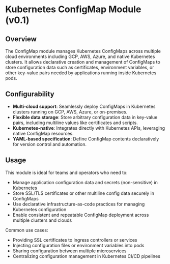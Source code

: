 # Kubernetes ConfigMap Module (v0.1)

## Overview

The ConfigMap module manages Kubernetes ConfigMaps across multiple cloud environments including GCP, AWS, Azure, and native Kubernetes clusters. It allows declarative creation and management of ConfigMaps to store configuration data such as certificates, environment variables, or other key-value pairs needed by applications running inside Kubernetes pods.

## Configurability

- **Multi-cloud support**: Seamlessly deploy ConfigMaps in Kubernetes clusters running on GCP, AWS, Azure, or on-premises.  
- **Flexible data storage**: Store arbitrary configuration data in key-value pairs, including multiline values like certificates and scripts.  
- **Kubernetes-native**: Integrates directly with Kubernetes APIs, leveraging native ConfigMap resources.  
- **YAML-based specification**: Define ConfigMap contents declaratively for version control and automation.  

## Usage

This module is ideal for teams and operators who need to:

- Manage application configuration data and secrets (non-sensitive) in Kubernetes  
- Store SSL/TLS certificates or other multiline config data securely in ConfigMaps  
- Use declarative infrastructure-as-code practices for managing Kubernetes configuration  
- Enable consistent and repeatable ConfigMap deployment across multiple clusters and clouds  

Common use cases:

- Providing SSL certificates to ingress controllers or services  
- Injecting configuration files or environment variables into pods  
- Sharing configuration between multiple microservices  
- Centralizing configuration management in Kubernetes CI/CD pipelines

